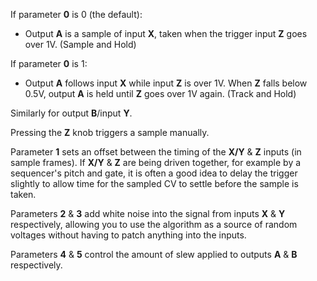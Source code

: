 
If parameter **0** is 0 (the default):

- Output **A** is a sample of input **X**, taken when the trigger input **Z** goes over 1V. (Sample and Hold) 

If parameter **0** is 1:


- Output **A** follows input **X** while input **Z** is over 1V. When **Z** falls below 0.5V, output **A** is held until **Z** goes over 1V
again. (Track and Hold)

Similarly for output **B**/input **Y**.

Pressing the **Z** knob triggers a sample manually.

Parameter **1** sets an offset between the timing of the **X/Y** & **Z** inputs (in sample frames). If **X/Y** & **Z** are being driven
together, for example by a sequencer's pitch and gate, it is often a good idea to delay the trigger slightly to allow
time for the sampled CV to settle before the sample is taken.

Parameters **2** & **3** add white noise into the signal from inputs **X** & **Y** respectively, allowing you to use the algorithm as a
source of random voltages without having to patch anything into the inputs.

Parameters **4** & **5** control the amount of slew applied to outputs **A** & **B** respectively.

